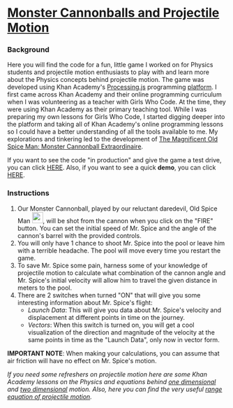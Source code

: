 # [Monster Cannonballs and Projectile Motion](https://www.khanacademy.org/computer-programming/the-magnificent-old-spice-man-monster-cannonball-extraordinaire-v20171129/6676924984655872)

### Background
Here you will find the code for a fun, little game I worked on for Physics students and projectile motion enthusiasts to play with and learn more about the Physics concepts behind projectile motion. The game was developed using Khan Academy's [Processing.js](http://processingjs.org/) programming [platform](https://www.khanacademy.org/computing/computer-programming). I first came across Khan Academy and their online programming curriculum when I was volunteering as a teacher with Girls Who Code. At the time, they were using Khan Academy as their primary teaching tool. While I was preparing my own lessons for Girls Who Code, I started digging deeper into the platform and taking all of Khan Academy's online programming lessons so I could have a better understanding of all the tools available to me. My explorations and tinkering led to the development of [The Magnificent Old Spice Man: Monster Cannonball Extraordinaire](https://www.khanacademy.org/computer-programming/the-magnificent-old-spice-man-monster-cannonball-extraordinaire-v20171129/6676924984655872).

If you want to see the code "in production" and give the game a test drive, you can click [HERE](https://www.khanacademy.org/computer-programming/the-magnificent-old-spice-man-monster-cannonball-extraordinaire-v20171129/6676924984655872).  Also, if you want to see a quick __demo__, you can click [HERE](https://monosnap.com/file/xD2u9id9GErAREnlDxSVh8foaGXoPf).

### Instructions
1. Our Monster Cannonball, played by our reluctant daredevil, Old Spice Man <img src="https://www.kasandbox.org/third_party/javascript-khansrc/live-editor/build/images/avatars/old-spice-man.png" width="25">,
will be shot from the cannon when you click on the "FIRE" button.  You can set the initial speed of Mr. Spice and the angle of the cannon's barrel with the provided controls.
2. You will only have 1 chance to shoot Mr. Spice into the pool or leave him with a terrible headache.  The pool will move every time you restart the game.
3. To save Mr. Spice some pain, harness some of your knowledge of projectile motion to calculate what combination of the cannon angle and Mr. Spice's initial velocity will allow him to travel the given distance in meters to the pool.
4. There are 2 switches when turned "ON" that will give you some interesting information about Mr. Spice's flight:
    * _Launch Data_: This will give you data about Mr. Spice's velocity and displacement at different points in time on the journey.
    * _Vectors_: When this switch is turned on, you will get a cool visualization of the direction and magnitude of the velocity at the same points in time as the "Launch Data", only now in vector form.

__IMPORTANT NOTE__: When making your calculations, you can assume that air friction will have no effect on Mr. Spice's motion.

_If you need some refreshers on projectile motion here are some Khan Academy lessons on the Physics and equations behind [one dimensional](https://www.khanacademy.org/science/physics/one-dimensional-motion) and [two dimensional](https://www.khanacademy.org/science/physics/two-dimensional-motion) motion. Also, here you can find the very useful [range equation of projectile motion](http://www.flippingphysics.com/range-equation.html)._
